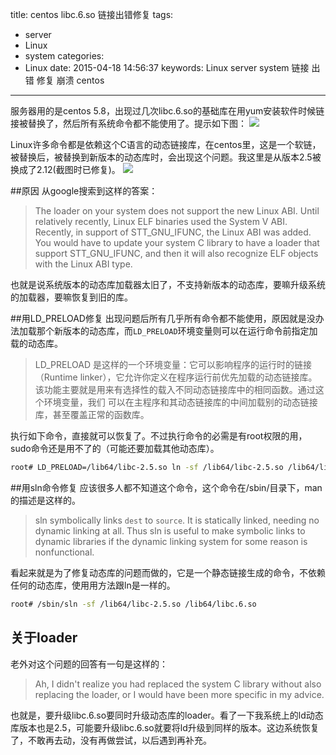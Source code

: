 title: centos libc.6.so 链接出错修复
tags:
  - server
  - Linux
  - system
categories:
  - Linux
date: 2015-04-18 14:56:37
keywords: Linux server system 链接 出错 修复 崩溃 centos

-----

服务器用的是centos 5.8，出现过几次libc.6.so的基础库在用yum安装软件时候链接被替换了，然后所有系统命令都不能使用了。提示如下图：
![](http://res.astraylinux.com/system/libc_so_6_error.png)

Linux许多命令都是依赖这个C语言的动态链接库，在centos里，这是一个软链，被替换后，被替换到新版本的动态库时，会出现这个问题。我这里是从版本2.5被换成了2.12(截图时已修复)。
![](http://res.astraylinux.com/system/libc_so_6_error2.png)

<!--more-->

##原因
从google搜索到这样的答案：
>The loader on your system does not support the new Linux ABI. Until relatively recently, Linux ELF binaries used the System V ABI. Recently, in support of STT_GNU_IFUNC, the Linux ABI was added. You would have to update your system C library to have a loader that support STT_GNU_IFUNC, and then it will also recognize ELF objects with the Linux ABI type.

也就是说系统版本的动态库加载器太旧了，不支持新版本的动态库，要嘛升级系统的加载器，要嘛恢复到旧的库。

##用LD_PRELOAD修复
出现问题后所有几乎所有命令都不能使用，原因就是没办法加载那个新版本的动态库，而`LD_PRELOAD`环境变量则可以在运行命令前指定加载的动态库。
>LD_PRELOAD 是这样的一个环境变量：它可以影响程序的运行时的链接（Runtime linker），它允许你定义在程序运行前优先加载的动态链接库。该功能主要就是用来有选择性的载入不同动态链接库中的相同函数。通过这个环境变量，我们 可以在主程序和其动态链接库的中间加载别的动态链接库，甚至覆盖正常的函数库。

执行如下命令，直接就可以恢复了。不过执行命令的必需是有root权限的用，sudo命令还是用不了的（可能还要加载其他动态库）。
```bash
root# LD_PRELOAD=/lib64/libc-2.5.so ln -sf /lib64/libc-2.5.so /lib64/libc.6.so
```

##用sln命令修复
应该很多人都不知道这个命令，这个命令在/sbin/目录下，man的描述是这样的。
>sln  symbolically  links  `dest`  to  `source`.   It  is statically linked, needing no
dynamic linking at all.  Thus sln is useful to  make  symbolic  links  to  dynamic
libraries if the dynamic linking system for some reason is nonfunctional.

看起来就是为了修复动态库的问题而做的，它是一个静态链接生成的命令，不依赖任何的动态库，使用用方法跟ln是一样的。
```bash
root# /sbin/sln -sf /lib64/libc-2.5.so /lib64/libc.6.so
```

## 关于loader
老外对这个问题的回答有一句是这样的：
>Ah, I didn't realize you had replaced the system C library without also replacing the loader, or I would have been more specific in my advice. 

也就是，要升级libc.6.so要同时升级动态库的loader。看了一下我系统上的ld动态库版本也是2.5，可能要升级libc.6.so就要将ld升级到同样的版本。这边系统恢复了，不敢再去动，没有再做尝试，以后遇到再补充。

